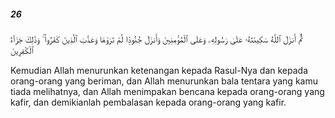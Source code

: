 ##### 26

<span class="ayah">ثُمَّ أَنزَلَ ٱللَّهُ سَكِينَتَهُۥ عَلَىٰ رَسُولِهِۦ وَعَلَى ٱلْمُؤْمِنِينَ وَأَنزَلَ جُنُودًۭا لَّمْ تَرَوْهَا وَعَذَّبَ ٱلَّذِينَ كَفَرُوا۟ ۚ وَذَٰلِكَ جَزَآءُ ٱلْكَٰفِرِينَ</span>

<span class="ayah_translation">Kemudian Allah menurunkan ketenangan kepada Rasul-Nya dan kepada orang-orang yang beriman, dan Allah menurunkan bala tentara yang kamu tiada melihatnya, dan Allah menimpakan bencana kepada orang-orang yang kafir, dan demikianlah pembalasan kepada orang-orang yang kafir.</span>
